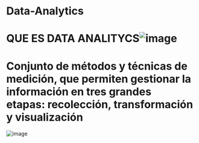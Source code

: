# Data-Analytics

# QUE ES DATA ANALITYCS![image](https://user-images.githubusercontent.com/4399520/204429356-4ea87e9c-5b26-47e4-b499-849f31d3e014.png)

# Conjunto de métodos y técnicas de medición, que permiten gestionar la información en tres grandes etapas: recolección, transformación y visualización
![image](https://user-images.githubusercontent.com/4399520/204429440-af3d6e4f-0bcb-45ea-810e-a86d2519f1c4.png)
